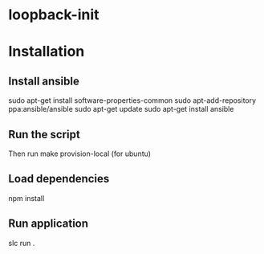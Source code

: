 # loopback-init

# Installation
## Install ansible
sudo apt-get install software-properties-common
sudo apt-add-repository ppa:ansible/ansible
sudo apt-get update
sudo apt-get install ansible

## Run the script
Then run make provision-local (for ubuntu)

## Load dependencies
npm install

## Run application
slc run .




